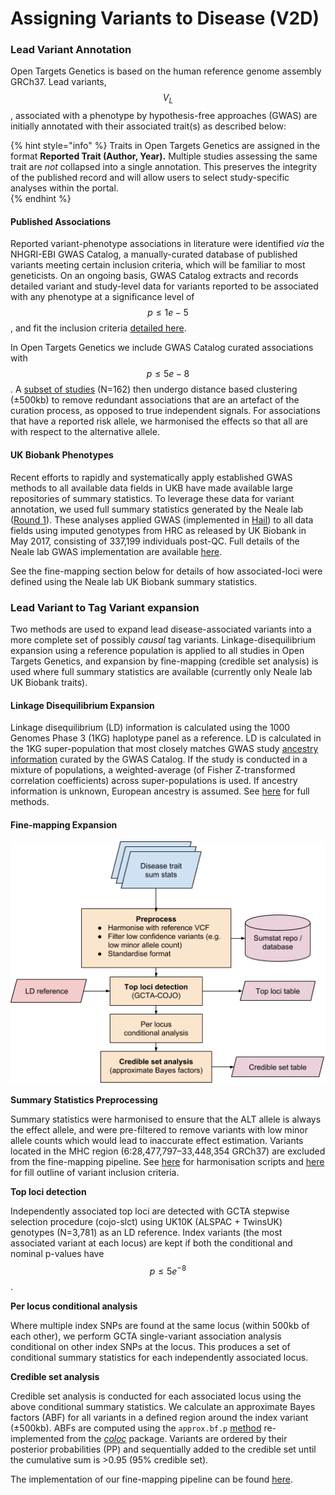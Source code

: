 # Assigning Variants to Disease \(V2D\)

### Lead Variant Annotation

Open Targets Genetics is based on the human reference genome assembly GRCh37. Lead variants, $$V_L$$, associated with a phenotype by hypothesis-free approaches \(GWAS\) are initially annotated with their associated trait\(s\) as described below:

{% hint style="info" %}
Traits in Open Targets Genetics are assigned in the format **Reported Trait \(Author, Year\).**  Multiple studies assessing the same trait are _not_ collapsed into a single annotation. This preserves the integrity of the published record and will allow users to select study-specific analyses within the portal.  
{% endhint %}

#### Published Associations

Reported variant-phenotype associations in literature were identified _via_ the NHGRI-EBI GWAS Catalog, a manually-curated database of published variants meeting certain inclusion criteria, which will be familiar to most geneticists. On an ongoing basis, GWAS Catalog extracts and records detailed variant and study-level data for variants reported to be associated with any phenotype at a significance level of $$p≤1e−5$$, and fit the inclusion criteria [detailed here](https://www.ebi.ac.uk/gwas/docs/methods/criteria).

In Open Targets Genetics we include GWAS Catalog curated associations with $$p≤5e−8$$. A [subset of studies](https://github.com/opentargets/genetics-v2d-data/blob/1fb2d604ad5c231bc912220237a2eede79fbcbba/logs/gwas-cat-assocs_clustering.log#L8) \(N=162\) then undergo distance based clustering \(±500kb\) to remove redundant associations that are an artefact of the curation process, as opposed to true independent signals. For associations that have a reported risk allele, we harmonised the effects so that all are with respect to the alternative allele.

#### UK Biobank Phenotypes

Recent efforts to rapidly and systematically apply established GWAS methods to all available data fields in UKB have made available large repositories of summary statistics. To leverage these data for variant annotation, we used full summary statistics generated by the Neale lab \([Round 1](http://www.nealelab.is/uk-biobank/)\). These analyses applied GWAS \(implemented in [Hail](https://hail.is/)\) to all data fields using imputed genotypes from HRC as released by UK Biobank in May 2017, consisting of 337,199 individuals post-QC. Full details of the Neale lab GWAS implementation are available [here](http://www.nealelab.is/blog/2017/9/11/details-and-considerations-of-the-uk-biobank-gwas).

See the fine-mapping section below for details of how associated-loci were defined using the Neale lab UK Biobank summary statistics.

### Lead Variant to Tag Variant expansion

Two methods are used to expand lead disease-associated variants into a more complete set of possibly _causal_ tag variants. Linkage-disequilibrium expansion using a reference population is applied to all studies in Open Targets Genetics, and expansion by fine-mapping \(credible set analysis\) is used where full summary statistics are available \(currently only Neale lab UK Biobank traits\).

#### Linkage Disequilibrium Expansion

Linkage disequilibrium \(LD\) information is calculated using the 1000 Genomes Phase 3 \(1KG\) haplotype panel as a reference. LD is calculated in the 1KG super-population that most closely matches GWAS study [ancestry information](https://www.ebi.ac.uk/gwas/ancestry) curated by the GWAS Catalog. If the study is conducted in a mixture of populations, a weighted-average \(of Fisher Z-transformed correlation coefficients\) across super-populations is used. If ancestry information is unknown, European ancestry is assumed. See [here](https://github.com/opentargets/v2d_data#ld-table-methods) for full methods.

#### Fine-mapping Expansion

![Overview of the fine-mapping pipeline](../.gitbook/assets/finemapping_overview_figure.png)

**Summary Statistics Preprocessing**

Summary statistics were harmonised to ensure that the ALT allele is always the effect allele, and were pre-filtered to remove variants with low minor allele counts which would lead to inaccurate effect estimation. Variants located in the MHC region \(6:28,477,797–33,448,354 GRCh37\) are excluded from the fine-mapping pipeline. See [here](https://github.com/opentargets/sumstat_harmoniser) for harmonisation scripts and [here](https://github.com/opentargets/sumstat_data#requirements-when-adding-new-datasets) for fill outline of variant inclusion criteria.

**Top loci detection**

Independently associated top loci are detected with GCTA stepwise selection procedure \(cojo-slct\) using UK10K \(ALSPAC + TwinsUK\) genotypes \(N=3,781\) as an LD reference. Index variants \(the most associated variant at each locus\) are kept if both the conditional and nominal p-values have $$p≤5e^{-8}$$ . 

**Per locus conditional analysis**

Where multiple index SNPs are found at the same locus \(within 500kb of each other\), we perform GCTA single-variant association analysis conditional on other index SNPs at the locus. This produces a set of conditional summary statistics for each independently associated locus.

**Credible set analysis**

Credible set analysis is conducted for each associated locus using the above conditional summary statistics. We calculate an approximate Bayes factors \(ABF\) for all variants in a defined region around the index variant \(±500kb\). ABFs are computed using the `approx.bf.p` [method](https://github.com/chr1swallace/coloc/blob/master/R/claudia.R#L67) re-implemented from the [_coloc_](https://journals.plos.org/plosgenetics/article?id=10.1371/journal.pgen.1004383) package. Variants are ordered by their posterior probabilities \(PP\) and sequentially added to the credible set until the cumulative sum is &gt;0.95 \(95% credible set\).

The implementation of our fine-mapping pipeline can be found [here](https://github.com/opentargets/finemapping).

